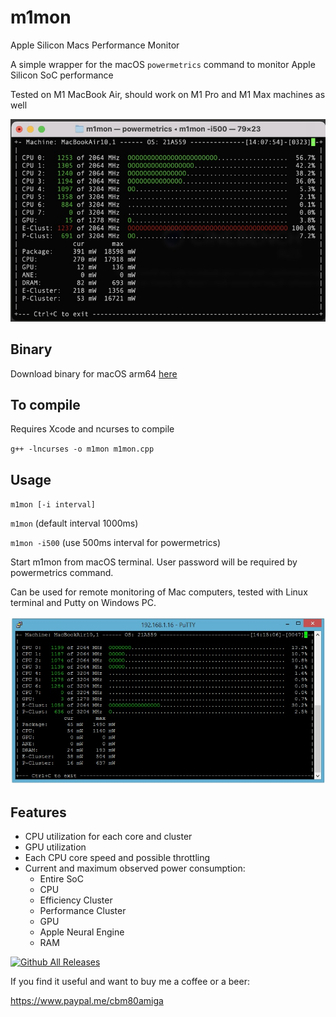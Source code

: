 # m1mon
Apple Silicon Macs Performance Monitor

A simple wrapper for the macOS `powermetrics` command to monitor Apple Silicon SoC performance

Tested on M1 MacBook Air, should work on M1 Pro and M1 Max machines as well

![MBA](https://github.com/cbm80amiga/m1mon/blob/main/screenshots/m1mon1.jpg)

## Binary

Download binary for macOS arm64 [here](https://github.com/cbm80amiga/m1mon/releases/download/v1/m1mon)

## To compile
Requires Xcode and ncurses to compile

`g++ -lncurses -o m1mon m1mon.cpp `

## Usage
`m1mon [-i interval]`

`m1mon` (default interval 1000ms)

`m1mon -i500` (use 500ms interval for powermetrics)

Start m1mon from macOS terminal. User password will be required by powermetrics command.

Can be used for remote monitoring of Mac computers, tested with Linux terminal and Putty on Windows PC.

![Putty](https://github.com/cbm80amiga/m1mon/blob/main/screenshots/m1mon-putty.jpg)

## Features
- CPU utilization for each core and cluster
- GPU utilization
- Each CPU core speed and possible throttling
- Current and maximum observed power consumption:
  - Entire SoC
  - CPU
  - Efficiency Cluster
  - Performance Cluster
  - GPU
  - Apple Neural Engine
  - RAM

[![Github All Releases](https://img.shields.io/github/downloads/cbm80amiga/m1mon/total.svg)]()

If you find it useful and want to buy me a coffee or a beer:

https://www.paypal.me/cbm80amiga
